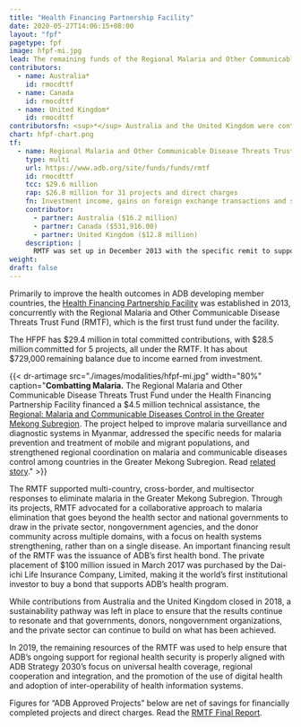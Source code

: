 ```yaml
---
title: "Health Financing Partnership Facility"
date: 2020-05-27T14:06:15+08:00
layout: "fpf"
pagetype: fpf
image: hfpf-mi.jpg
lead: The remaining funds of the Regional Malaria and Other Communicable Disease Threats Trust Fund, the lone trust fund under the Health Financing Partnership Facility, was used to ensure that ADB’s ongoing support for regional health security is properly aligned with ADB Strategy 2030. The facility has $29.4 million in total committed contributions in 2019. 
contributors:
  - name: Australia*
    id: rmocdttf
  - name: Canada
    id: rmocdttf
  - name: United Kingdom*
    id: rmocdttf
contributorsfn: <sup>*</sup> Australia and the United Kingdom were contributors to the RMTF until 2018.
chart: hfpf-chart.png
tf:
  - name: Regional Malaria and Other Communicable Disease Threats Trust Fund (RMTF)
    type: multi
    url: https://www.adb.org/site/funds/funds/rmtf
    id: rmocdttf
    tcc: $29.6 million
    rap: $26.8 million for 31 projects and direct charges
    fn: Investment income, gains on foreign exchange transactions and savings on closed projects are used for project commitments. Hence, project commitments may exceed contributions.  
    contributor:
      - partner: Australia ($16.2 million) 
      - partner: Canada ($531,916.00) 
      - partner: United Kingdom ($12.8 million)
    description: |
      RMTF was set up in December 2013 with the specific remit to support developing member countries to develop multi-country, cross-border, and multisector responses to urgent malaria and other communicable disease issues. Australia and the United Kingdom were contributors to the RMTF and the HFPF until 2018.   
weight: 
draft: false
---
```


Primarily to improve the health outcomes in ADB developing member countries, the [Health Financing Partnership Facility](https://www.adb.org/site/funds/funds/hfpf) was established in 2013, concurrently with the Regional Malaria and Other Communicable Disease Threats Trust Fund (RMTF), which is the first trust fund under the facility.  

The HFPF has $29.4 million in total committed contributions, with $28.5 million committed for 5 projects, all under the RMTF. It has about $729,000 remaining balance due to income earned from investment.

{{< dr-artimage src="./images/modalities/hfpf-mi.jpg" width="80%" caption="**Combatting Malaria.** The Regional Malaria and Other Communicable Disease Threats Trust Fund under the Health Financing Partnership Facility financed a $4.5 million technical assistance, the [Regional: Malaria and Communicable Diseases Control in the Greater Mekong Subregion](https://www.adb.org/projects/48446-001/main). The project helped to improve malaria surveillance and diagnostic systems in Myanmar, addressed the specific needs for malaria prevention and treatment of mobile and migrant populations, and strengthened regional coordination on malaria and communicable diseases control among countries in the Greater Mekong Subregion. Read [related story](https://www.adb.org/multimedia/donor-report2018/our-stories/regionwide-malaria-elimination-movement.html)." >}}

The RMTF supported multi-country, cross-border, and multisector responses to eliminate malaria in the Greater Mekong Subregion. Through its projects, RMTF advocated for a collaborative approach to malaria elimination that goes beyond the health  sector and national governments to draw in the private sector, nongovernment agencies, and the donor community across multiple domains, with a focus on health systems strengthening, rather than on a single disease. An important financing result of the RMTF was the issuance of ADB’s first health bond. The private placement of $100 million issued in March 2017 was purchased by the Dai-ichi Life Insurance Company, Limited, making it the world’s first institutional investor to buy a bond that supports ADB’s health program.  

While contributions from Australia and the United Kingdom closed in 2018, a sustainability pathway was left in place to ensure that the results continue to resonate and that governments, donors, nongovernment organizations, and the private sector can continue to build on what has been achieved.

In 2019, the remaining resources of the RMTF was used to help ensure that ADB’s ongoing support for regional health security is properly aligned with ADB Strategy 2030’s focus on universal health coverage, regional cooperation and integration, and the promotion of the use of digital health and adoption of inter-operability of health information systems. 

Figures for “ADB Approved Projects” below are net of savings for financially completed projects and direct charges. Read the [RMTF Final Report](https://www.adb.org/publications/malaria-trust-fund-report).